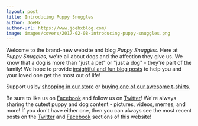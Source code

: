 ```yaml
---
layout: post
title: Introducing Puppy Snuggles
author: JoeHx
author-url: https://www.joehxblog.com/
image: images/covers/2017-02-08-introducing-puppy-snuggles.png
---
```


Welcome to the brand-new website and blog *Puppy Snuggles*. Here at *Puppy Snuggles*, we're all about dogs and the affection they give us. We know that a dog is more than "just a pet" or "just a dog" - they're part of the family! We hope to provide [insightful and fun blog posts](https://www.puppy-snuggles.com/blog/) to help you and your loved one get the most out of life!

Support us by [shopping in our store](https://www.puppy-snuggles.com/shop/) or [buying one of our awesome t-shirts](https://www.puppy-snuggles.com/tshirts/).

Be sure to like us on [Facebook](https://www.facebook.com/puppysnuggle) and follow us on [Twitter](https://twitter.com/puppy_snuggles)! We're always sharing the cutest puppy and dog content - pictures, videos, memes, and more! If you don't have either one, then you can always see the most recent posts on the [Twitter](https://www.puppy-snuggles.com/twitter/) and [Facebook](https://www.puppy-snuggles.com/facebook/) sections of this website!
